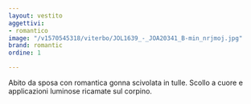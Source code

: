 ```yaml
---
layout: vestito
aggettivi:
- romantico
image: "/v1570545318/viterbo/JOL1639_-_JOA20341_B-min_nrjmoj.jpg"
brand: romantic
ordine: 1

---
```

Abito da sposa con romantica gonna scivolata in tulle. Scollo a cuore e applicazioni luminose ricamate sul corpino.